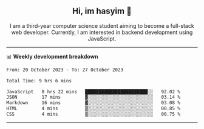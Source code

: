 <h2 align="center"> Hi, im hasyim 👋 </h2>

<p align="center"> I am a third-year computer science student aiming to become a full-stack web developer. Currently, I am interested in backend development using JavaScript. </p>

---

<!--
**hasyimashari/hasyimashari** is a ✨ _special_ ✨ repository because its `README.md` (this file) appears on your GitHub profile.

Here are some ideas to get you started:

- 🔭 I’m currently working on ...
- 🌱 I’m currently learning ...
- 👯 I’m looking to collaborate on ...
- 🤔 I’m looking for help with ...
- 💬 Ask me about ...
- 📫 How to reach me: ...
- 😄 Pronouns: ...
- ⚡ Fun fact: ...
-->

📊 **Weekly development breakdown**

<!--START_SECTION:waka-->

```txt
From: 20 October 2023 - To: 27 October 2023

Total Time: 9 hrs 6 mins

JavaScript   8 hrs 22 mins   ███████████████████████░░   92.02 %
JSON         17 mins         ▓░░░░░░░░░░░░░░░░░░░░░░░░   03.14 %
Markdown     16 mins         ▓░░░░░░░░░░░░░░░░░░░░░░░░   03.08 %
HTML         4 mins          ▒░░░░░░░░░░░░░░░░░░░░░░░░   00.85 %
CSS          4 mins          ▒░░░░░░░░░░░░░░░░░░░░░░░░   00.75 %
```

<!--END_SECTION:waka-->

---
